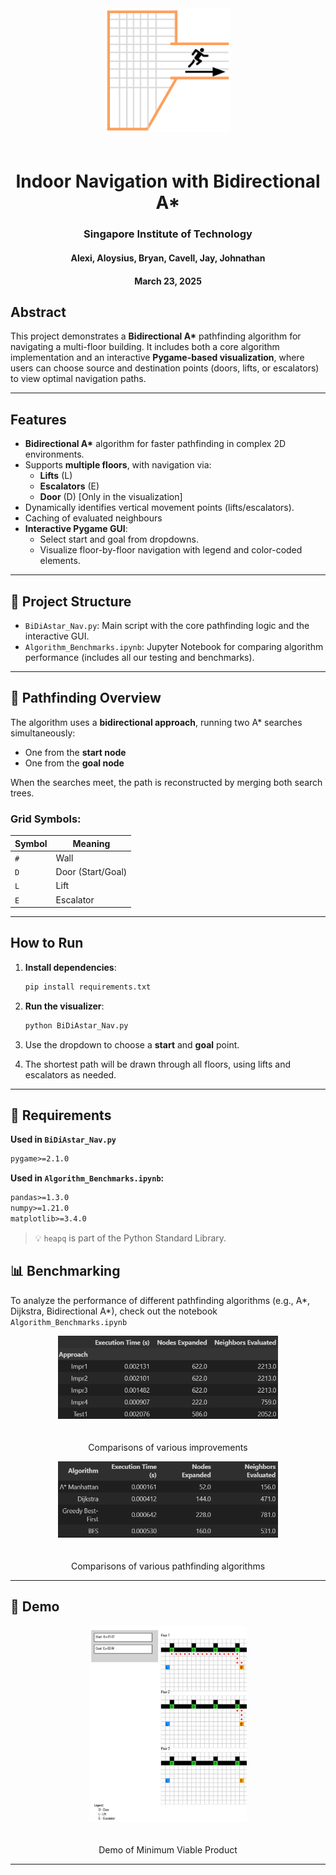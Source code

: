 <div align="center">
    <img src="assets/ICON.png" alt="Icon Image" style="max-width: 200px; margin-bottom: 20px;">
    <h1>Indoor Navigation with Bidirectional A*</h1>
    <h3>Singapore Institute of Technology</h3>
    <h4>Alexi, Aloysius, Bryan, Cavell, Jay, Johnathan</h4>
    <h4>March 23, 2025</h4>
</div>

## Abstract

This project demonstrates a **Bidirectional A\*** pathfinding algorithm for navigating a multi-floor building. It includes both a core algorithm implementation and an interactive **Pygame-based visualization**, where users can choose source and destination points (doors, lifts, or escalators) to view optimal navigation paths.

---

## Features

- **Bidirectional A\*** algorithm for faster pathfinding in complex 2D environments.
- Supports **multiple floors**, with navigation via:
  - **Lifts** (L)
  - **Escalators** (E)
  - **Door** (D) [Only in the visualization]
- Dynamically identifies vertical movement points (lifts/escalators).
- Caching of evaluated neighbours
- **Interactive Pygame GUI**:
    - Select start and goal from dropdowns.
    - Visualize floor-by-floor navigation with legend and color-coded elements.

---

## 📁 Project Structure

- `BiDiAstar_Nav.py`: Main script with the core pathfinding logic and the interactive GUI.
- `Algorithm_Benchmarks.ipynb`: Jupyter Notebook for comparing algorithm performance (includes all our testing and benchmarks).

---

## 🧠 Pathfinding Overview

The algorithm uses a **bidirectional approach**, running two A* searches simultaneously:
- One from the **start node**
- One from the **goal node**

When the searches meet, the path is reconstructed by merging both search trees.

### Grid Symbols:
| Symbol | Meaning     |
|--------|-------------|
| `#`    | Wall        |
| `D`    | Door (Start/Goal) |
| `L`    | Lift        |
| `E`    | Escalator   |

---

## How to Run

1. **Install dependencies**:
   ```bash
   pip install requirements.txt
   ```

2. **Run the visualizer**:
   ```bash
   python BiDiAstar_Nav.py
   ```

3. Use the dropdown to choose a **start** and **goal** point.

4. The shortest path will be drawn through all floors, using lifts and escalators as needed.

---

## 📌 Requirements

**Used in `BiDiAstar_Nav.py`**
```txt
pygame>=2.1.0
```

**Used in `Algorithm_Benchmarks.ipynb`:**
```txt
pandas>=1.3.0     
numpy>=1.21.0     
matplotlib>=3.4.0
```

> 💡 `heapq` is part of the Python Standard Library.

## 📊 Benchmarking

To analyze the performance of different pathfinding algorithms (e.g., A*, Dijkstra, Bidirectional A*), check out the notebook `Algorithm_Benchmarks.ipynb`

<div align="center">
    <img src="assets/Improvements.png" alt="Icon Image" style="max-width: 70%; margin-bottom: 20px;">
    <P>Comparisons of various improvements</p>
</div>

<div align="center">
    <img src="assets/PathfindingComparison.png" alt="Icon Image" style="max-width: 70%; margin-bottom: 20px;">
    <P>Comparisons of various pathfinding algorithms</p>
</div>

---


## 📸 Demo

<div align="center">
    <img src="assets/Demo.png" alt="Icon Image" style="max-width: 50%; margin-bottom: 20px;">
    <P>Demo of Minimum Viable Product</p>
</div>

---



